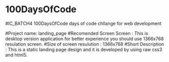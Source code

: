 # 100DaysOfCode
#IC_BATCH4
100DaysOfCode days of code chllange for web development

#Project name: landing_page
#Recomended Screen Screen : This is desktop version application for better experience you should use 1366x768 resulation screen.
#Size of screen resulution : 1366x768
#Short Description : This is a static landing page design and it is developed by using raw css3 and html5.
